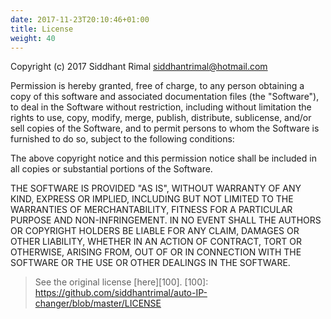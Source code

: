 ```yaml
---
date: 2017-11-23T20:10:46+01:00
title: License
weight: 40
---
```


Copyright (c) 2017 Siddhant Rimal <siddhantrimal@hotmail.com>

Permission is hereby granted, free of charge, to any person obtaining a copy
of this software and associated documentation files (the "Software"), to
deal in the Software without restriction, including without limitation the
rights to use, copy, modify, merge, publish, distribute, sublicense, and/or
sell copies of the Software, and to permit persons to whom the Software is
furnished to do so, subject to the following conditions:

The above copyright notice and this permission notice shall be included in
all copies or substantial portions of the Software.

THE SOFTWARE IS PROVIDED "AS IS", WITHOUT WARRANTY OF ANY KIND, EXPRESS OR
IMPLIED, INCLUDING BUT NOT LIMITED TO THE WARRANTIES OF MERCHANTABILITY,
FITNESS FOR A PARTICULAR PURPOSE AND NON-INFRINGEMENT. IN NO EVENT SHALL THE
AUTHORS OR COPYRIGHT HOLDERS BE LIABLE FOR ANY CLAIM, DAMAGES OR OTHER
LIABILITY, WHETHER IN AN ACTION OF CONTRACT, TORT OR OTHERWISE, ARISING
FROM, OUT OF OR IN CONNECTION WITH THE SOFTWARE OR THE USE OR OTHER DEALINGS
IN THE SOFTWARE.

> See the original  license [here][100].
[100]: https://github.com/siddhantrimal/auto-IP-changer/blob/master/LICENSE

